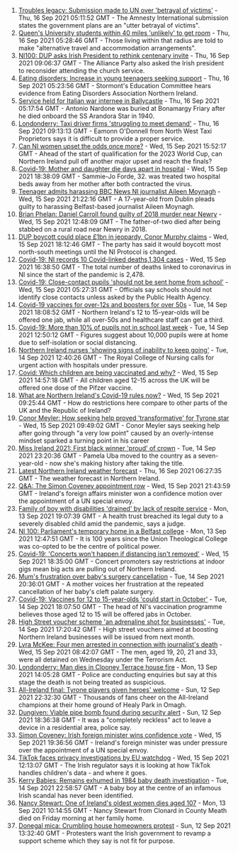 1. [Troubles legacy: Submission made to UN over 'betrayal of victims'](https://www.bbc.co.uk/news/uk-northern-ireland-58577603?at_medium=RSS&at_campaign=KARANGA) - Thu, 16 Sep 2021 05:11:52 GMT - The Amnesty International submission states the government plans are an "utter betrayal of victims".
2. [Queen's University students within 40 miles 'unlikely' to get room](https://www.bbc.co.uk/news/uk-northern-ireland-58577911?at_medium=RSS&at_campaign=KARANGA) - Thu, 16 Sep 2021 05:28:46 GMT - Those living within that radius are told to make "alternative travel and accommodation arrangements".
3. [NI100: DUP asks Irish President to rethink centenary invite](https://www.bbc.co.uk/news/uk-northern-ireland-58579399?at_medium=RSS&at_campaign=KARANGA) - Thu, 16 Sep 2021 09:06:37 GMT - The Alliance Party also asked the Irish president to reconsider attending the church service.
4. [Eating disorders: Increase in young teenagers seeking support](https://www.bbc.co.uk/news/uk-northern-ireland-58551051?at_medium=RSS&at_campaign=KARANGA) - Thu, 16 Sep 2021 05:23:56 GMT - Stormont's Education Committee hears evidence from Eating Disorders Association Northern Ireland.
5. [Service held for Italian war internee in Ballycastle](https://www.bbc.co.uk/news/uk-northern-ireland-58570840?at_medium=RSS&at_campaign=KARANGA) - Thu, 16 Sep 2021 05:17:54 GMT - Antonio Nardone was buried at Bonamargy Friary after he died onboard the SS Arandora Star in 1940.
6. [Londonderry: Taxi driver firms 'struggling to meet demand'](https://www.bbc.co.uk/news/uk-northern-ireland-foyle-west-58581113?at_medium=RSS&at_campaign=KARANGA) - Thu, 16 Sep 2021 09:13:13 GMT - Eamonn O'Donnell from North West Taxi Proprietors says it is difficult to provide a proper service.
7. [Can NI women upset the odds once more?](https://www.bbc.co.uk/sport/football/58544007?at_medium=RSS&at_campaign=KARANGA) - Wed, 15 Sep 2021 15:52:17 GMT - Ahead of the start of qualification for the 2023 World Cup, can Northern Ireland pull off another major upset and reach the finals?
8. [Covid-19: Mother and daughter die days apart in hospital](https://www.bbc.co.uk/news/uk-northern-ireland-58575722?at_medium=RSS&at_campaign=KARANGA) - Wed, 15 Sep 2021 18:38:09 GMT - Sammie-Jo Forde, 32. was treated two hospital beds away from her mother after both contracted the virus.
9. [Teenager admits harassing BBC News NI journalist Aileen Moynagh](https://www.bbc.co.uk/news/uk-northern-ireland-58578794?at_medium=RSS&at_campaign=KARANGA) - Wed, 15 Sep 2021 21:22:16 GMT - A 17-year-old from Dublin pleads guilty to harassing Belfast-based journalist Aileen Moynagh.
10. [Brian Phelan: Daniel Carroll found guilty of 2018 murder near Newry](https://www.bbc.co.uk/news/uk-northern-ireland-58569360?at_medium=RSS&at_campaign=KARANGA) - Wed, 15 Sep 2021 12:48:09 GMT - The father-of-two died after being stabbed on a rural road near Newry in 2018.
11. [DUP boycott could place £1bn in jeopardy, Conor Murphy claims](https://www.bbc.co.uk/news/uk-northern-ireland-58576545?at_medium=RSS&at_campaign=KARANGA) - Wed, 15 Sep 2021 18:12:46 GMT - The party has said it would boycott most north-south meetings until the NI Protocol is changed.
12. [Covid-19: NI records 10 Covid-linked deaths,1,304 cases](https://www.bbc.co.uk/news/uk-northern-ireland-58572594?at_medium=RSS&at_campaign=KARANGA) - Wed, 15 Sep 2021 16:38:50 GMT - The total number of deaths linked to coronavirus in NI since the start of the pandemic is 2,478.
13. [Covid-19: Close-contact pupils 'should not be sent home from school'](https://www.bbc.co.uk/news/uk-northern-ireland-58565658?at_medium=RSS&at_campaign=KARANGA) - Wed, 15 Sep 2021 05:27:31 GMT - Officials say schools should not identify close contacts unless asked by the Public Health Agency.
14. [Covid-19 vaccines for over-12s and boosters for over 50s](https://www.bbc.co.uk/news/uk-northern-ireland-58555665?at_medium=RSS&at_campaign=KARANGA) - Tue, 14 Sep 2021 18:08:52 GMT - Northern Ireland's 12 to 15-year-olds will be offered one jab, while all over-50s and healthcare staff can get a third.
15. [Covid-19: More than 10% of pupils not in school last week](https://www.bbc.co.uk/news/uk-northern-ireland-58559950?at_medium=RSS&at_campaign=KARANGA) - Tue, 14 Sep 2021 12:50:12 GMT - Figures suggest about 10,000 pupils were at home due to self-isolation or social distancing.
16. [Northern Ireland nurses 'showing signs of inability to keep going'](https://www.bbc.co.uk/news/uk-northern-ireland-58555765?at_medium=RSS&at_campaign=KARANGA) - Tue, 14 Sep 2021 12:40:26 GMT - The Royal College of Nursing calls for urgent action with hospitals under pressure.
17. [Covid: Which children are being vaccinated and why?](https://www.bbc.co.uk/news/health-57888429?at_medium=RSS&at_campaign=KARANGA) - Wed, 15 Sep 2021 14:57:18 GMT - All children aged 12-15 across the UK will be offered one dose of the Pifzer vaccine.
18. [What are Northern Ireland's Covid-19 rules now?](https://www.bbc.co.uk/news/uk-northern-ireland-58175159?at_medium=RSS&at_campaign=KARANGA) - Wed, 15 Sep 2021 09:25:44 GMT - How do restrictions here compare to other parts of the UK and the Republic of Ireland?
19. [Conor Meyler: How seeking help proved 'transformative' for Tyrone star](https://www.bbc.co.uk/sport/gaelic-games/58569332?at_medium=RSS&at_campaign=KARANGA) - Wed, 15 Sep 2021 09:49:02 GMT - Conor Meyler says seeking help after going through "a very low point" caused by an overly-intense mindset sparked a turning point in his career
20. [Miss Ireland 2021: First black winner 'proud' of crown](https://www.bbc.co.uk/news/newsbeat-58558667?at_medium=RSS&at_campaign=KARANGA) - Tue, 14 Sep 2021 23:20:36 GMT - Pamela Uba moved to the country as a seven-year-old - now she's making history after taking the title.
21. [Latest Northern Ireland weather forecast](https://www.bbc.co.uk/news/uk-northern-ireland-26018439?at_medium=RSS&at_campaign=KARANGA) - Thu, 16 Sep 2021 06:27:35 GMT - The weather forecast in Northern Ireland.
22. [Q&A: The Simon Coveney appointment row](https://www.bbc.co.uk/news/world-europe-58548728?at_medium=RSS&at_campaign=KARANGA) - Wed, 15 Sep 2021 21:43:59 GMT - Ireland's foreign affairs minister won a confidence motion over the appointment of a UN special envoy.
23. [Family of boy with disabilities 'drained' by lack of respite service](https://www.bbc.co.uk/news/uk-northern-ireland-58551987?at_medium=RSS&at_campaign=KARANGA) - Mon, 13 Sep 2021 19:07:39 GMT - A health trust breached its legal duty to a severely disabled child amid the pandemic, says a judge.
24. [NI 100: Parliament's temporary home in a Belfast college](https://www.bbc.co.uk/news/uk-northern-ireland-58543083?at_medium=RSS&at_campaign=KARANGA) - Mon, 13 Sep 2021 12:47:51 GMT - It is 100 years since the Union Theological College was co-opted to be the centre of political power.
25. [Covid-19: 'Concerts won't happen if distancing isn't removed'](https://www.bbc.co.uk/news/uk-northern-ireland-58573655?at_medium=RSS&at_campaign=KARANGA) - Wed, 15 Sep 2021 18:35:00 GMT - Concert promoters say restrictions at indoor gigs mean big acts are pulling out of Northern Ireland.
26. [Mum's frustration over baby's surgery cancellation](https://www.bbc.co.uk/news/uk-northern-ireland-58562441?at_medium=RSS&at_campaign=KARANGA) - Tue, 14 Sep 2021 20:36:01 GMT - A mother voices her frustration at the repeated cancellation of her baby's cleft palate surgery.
27. [Covid-19: Vaccines for 12 to 15-year-olds 'could start in October'](https://www.bbc.co.uk/news/uk-northern-ireland-58565607?at_medium=RSS&at_campaign=KARANGA) - Tue, 14 Sep 2021 18:07:50 GMT - The head of NI's vaccination programme believes those aged 12 to 15 will be offered jabs in October.
28. [High Street voucher scheme 'an adrenaline shot for businesses'](https://www.bbc.co.uk/news/uk-northern-ireland-58565341?at_medium=RSS&at_campaign=KARANGA) - Tue, 14 Sep 2021 17:20:42 GMT - High street vouchers aimed at boosting Northern Ireland businesses will be issued from next month.
29. [Lyra McKee: Four men arrested in connection with journalist's death](https://www.bbc.co.uk/news/uk-northern-ireland-56907220?at_medium=RSS&at_campaign=KARANGA) - Wed, 15 Sep 2021 08:42:07 GMT - The men, aged 19, 20, 21 and 33, were all detained on Wednesday under the Terrorism Act.
30. [Londonderry: Man dies in Clooney Terrace house fire](https://www.bbc.co.uk/news/uk-northern-ireland-foyle-west-58543068?at_medium=RSS&at_campaign=KARANGA) - Mon, 13 Sep 2021 14:05:28 GMT - Police are conducting enquiries but say at this stage the death is not being treated as suspicious.
31. [All-Ireland final: Tyrone players given heroes' welcome](https://www.bbc.co.uk/news/uk-northern-ireland-58535159?at_medium=RSS&at_campaign=KARANGA) - Sun, 12 Sep 2021 22:32:30 GMT - Thousands of fans cheer on the All-Ireland champions at their home ground of Healy Park in Omagh.
32. [Dungiven: Viable pipe bomb found during security alert](https://www.bbc.co.uk/news/uk-northern-ireland-58537235?at_medium=RSS&at_campaign=KARANGA) - Sun, 12 Sep 2021 18:36:38 GMT - It was a "completely reckless" act to leave a device in a residential area, police say.
33. [Simon Coveney: Irish foreign minister wins confidence vote](https://www.bbc.co.uk/news/world-europe-58557370?at_medium=RSS&at_campaign=KARANGA) - Wed, 15 Sep 2021 19:36:56 GMT - Ireland's foreign minister was under pressure over the appointment of a UN special envoy.
34. [TikTok faces privacy investigations by EU watchdog](https://www.bbc.co.uk/news/technology-58573049?at_medium=RSS&at_campaign=KARANGA) - Wed, 15 Sep 2021 12:13:07 GMT - The Irish regulator says it is looking at how TikTok handles children's data - and where it goes.
35. [Kerry Babies: Remains exhumed in 1984 baby death investigation](https://www.bbc.co.uk/news/world-europe-58562437?at_medium=RSS&at_campaign=KARANGA) - Tue, 14 Sep 2021 22:58:57 GMT - A baby boy at the centre of an infamous Irish scandal has never been identified.
36. [Nancy Stewart: One of Ireland's oldest women dies aged 107](https://www.bbc.co.uk/news/world-europe-58543069?at_medium=RSS&at_campaign=KARANGA) - Mon, 13 Sep 2021 10:14:55 GMT - Nancy Stewart from Clonard in County Meath died on Friday morning at her family home.
37. [Donegal mica: Crumbling house homeowners protest](https://www.bbc.co.uk/news/world-europe-58535514?at_medium=RSS&at_campaign=KARANGA) - Sun, 12 Sep 2021 13:32:40 GMT - Protesters want the Irish government to revamp a support scheme which they say is not fit for purpose.
